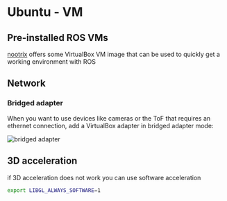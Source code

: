 # Ubuntu - VM

## Pre-installed ROS VMs

[nootrix](http://nootrix.com/) offers some VirtualBox VM image that can be used to 
quickly get a working environment with ROS

## Network

### Bridged adapter

When you want to use devices like cameras or the ToF that requires an ethernet connection,
add a VirtualBox adapter in bridged adapter mode:

![bridged adapter](http://i.stack.imgur.com/d8ZLF.png)

## 3D acceleration

if 3D acceleration does not work you can use software acceleration

```bash
export LIBGL_ALWAYS_SOFTWARE=1
```
